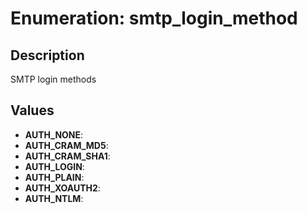 # Enumeration: smtp_login_method

## Description
SMTP login methods

## Values
- **AUTH_NONE**: 
- **AUTH_CRAM_MD5**: 
- **AUTH_CRAM_SHA1**: 
- **AUTH_LOGIN**: 
- **AUTH_PLAIN**: 
- **AUTH_XOAUTH2**: 
- **AUTH_NTLM**: 
